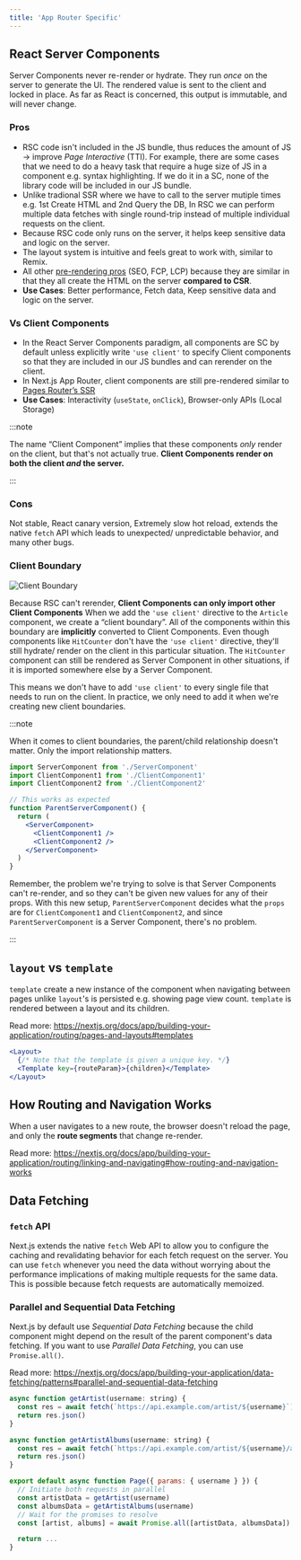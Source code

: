 ```yaml
---
title: 'App Router Specific'
---
```


## React Server Components

Server Components never re-render or hydrate. They run *once* on the server to generate the UI. The rendered value is sent to the client and locked in place. As far as React is concerned, this output is immutable, and will never change.

### Pros

- RSC code isn't included in the JS bundle, thus reduces the amount of JS -> improve *Page Interactive* (TTI). For example, there are some cases that we need to do a heavy task that require a huge size of JS in a component e.g. syntax highlighting. If we do it in a SC, none of the library code will be included in our JS bundle.
- Unlike tradional SSR where we have to call to the server mutiple times e.g. 1st Create HTML and 2nd Query the DB, In RSC we can perform multiple data fetches with single round-trip instead of multiple individual requests on the client.
- Because RSC code only runs on the server, it helps keep sensitive data and logic on the server.
- The layout system is intuitive and feels great to work with, similar to Remix.
- All other [pre-rendering pros](pages-router.md#pre-rendering) (SEO, FCP, LCP) because they are similar in that they all create the HTML on the server **compared to CSR**.
- **Use Cases**: Better performance, Fetch data, Keep sensitive data and logic on the server.

### Vs Client Components

- In the React Server Components paradigm, all components are SC by default unless explicitly write `'use client'` to specify Client components so that they are included in our JS bundles and can rerender on the client.
- In Next.js App Router, client components are still pre-rendered similar to [Pages Router’s SSR](pages-router.md#server-side-rendering)
- **Use Cases**: Interactivity (`useState`, `onClick`), Browser-only APIs (Local Storage)

:::note

The name “Client Component” implies that these components *only* render on the client, but that's not actually true. **Client Components render on both the client *and* the server.**

:::

### Cons

Not stable, React canary version, Extremely slow hot reload, extends the native `fetch` API which leads to unexpected/ unpredictable behavior, and many other bugs.

### Client Boundary

![Client Boundary](https://i.imgur.com/RNQTVuX.png)

Because RSC can't rerender, **Client Components can only import other Client Components**
When we add the `'use client'` directive to the `Article` component, we create a “client boundary”. All of the components within this boundary are **implicitly** converted to Client Components. Even though components like `HitCounter` don't have the `'use client'` directive, they'll still hydrate/ render on the client in this particular situation. The `HitCounter` component can still be rendered as Server Component in other situations, if it is imported somewhere else by a Server Component.

This means we don't have to add `'use client'` to every single file that needs to run on the client. In practice, we only need to add it when we're creating new client boundaries.

:::note

When it comes to client boundaries, the parent/child relationship doesn't matter. Only the import relationship matters.

```jsx
import ServerComponent from './ServerComponent'
import ClientComponent1 from './ClientComponent1'
import ClientComponent2 from './ClientComponent2'

// This works as expected
function ParentServerComponent() {
  return (
    <ServerComponent>
      <ClientComponent1 />
      <ClientComponent2 />
    </ServerComponent>
  )
}
```

Remember, the problem we're trying to solve is that Server Components can't re-render, and so they can't be given new values for any of their props. With this new setup, `ParentServerComponent` decides what the `props` are for `ClientComponent1` and `ClientComponent2`, and since `ParentServerComponent` is a Server Component, there's no problem.

:::

## `layout` vs `template`

`template` create a new instance of the component when navigating between pages unlike `layout`'s is persisted e.g. showing page view count. `template` is rendered between a layout and its children.

Read more: <https://nextjs.org/docs/app/building-your-application/routing/pages-and-layouts#templates>

```jsx
<Layout>
  {/* Note that the template is given a unique key. */}
  <Template key={routeParam}>{children}</Template>
</Layout>
```

## How Routing and Navigation Works

When a user navigates to a new route, the browser doesn't reload the page, and only the **route segments** that change re-render.

Read more: <https://nextjs.org/docs/app/building-your-application/routing/linking-and-navigating#how-routing-and-navigation-works>

## Data Fetching

### `fetch` API

Next.js extends the native `fetch` Web API to allow you to configure the caching and revalidating behavior for each fetch request on the server. You can use `fetch` whenever you need the data without worrying about the performance implications of making multiple requests for the same data. This is possible because fetch requests are automatically memoized.

### Parallel and Sequential Data Fetching

Next.js by default use _Sequential Data Fetching_ because the child component might depend on the result of the parent component's data fetching. If you want to use _Parallel Data Fetching_, you can use `Promise.all()`.

Read more: <https://nextjs.org/docs/app/building-your-application/data-fetching/patterns#parallel-and-sequential-data-fetching>

```jsx
async function getArtist(username: string) {
  const res = await fetch(`https://api.example.com/artist/${username}`)
  return res.json()
}

async function getArtistAlbums(username: string) {
  const res = await fetch(`https://api.example.com/artist/${username}/albums`)
  return res.json()
}

export default async function Page({ params: { username } }) {
  // Initiate both requests in parallel
  const artistData = getArtist(username)
  const albumsData = getArtistAlbums(username)
  // Wait for the promises to resolve
  const [artist, albums] = await Promise.all([artistData, albumsData])

  return ...
}
```

